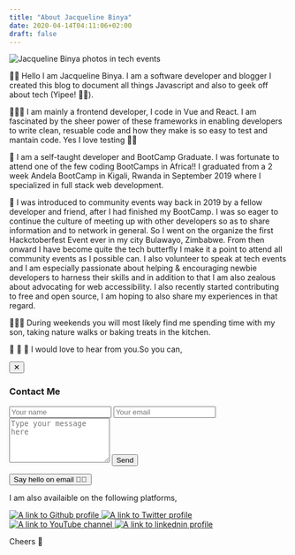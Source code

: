 ```yaml
---
title: "About Jacqueline Binya"
date: 2020-04-14T04:11:06+02:00
draft: false
---
```


<img src="/images/profile_slider.gif" alt="Jacqueline Binya photos in tech events">

🙋🏽 Hello I am Jacqueline Binya. I am a software developer and blogger 
I created this blog to document all things Javascript and also to geek off about tech (Yipee! 💃🏽).

👩🏾‍💻 I am mainly a frontend developer, I code in Vue and React. I am fascinated by the sheer power of these frameworks in enabling developers to write clean, resuable code and how they make is so easy to test and mantain code. Yes I love testing 💪🏾

🦄 I am a self-taught developer and BootCamp Graduate. I was fortunate to attend one of the few coding BootCamps in Africa!! I graduated from a 2 week Andela BootCamp in Kigali, Rwanda in September 2019 where I specialized in full stack web development.

🦋 I was introduced to community events way back in 2019 by a fellow developer and friend, after I had finished my BootCamp. I was so eager to continue the culture of meeting up with other developers so as to share information and to network in general. So I went on the organize the first Hackctoberfest Event ever in my city Bulawayo, Zimbabwe. From then onward I have become quite the tech butterfly I make it a point to attend all community events as I possible can. I also volunteer to speak at tech events and I am especially passionate about helping & encouraging newbie developers to harness their skills and in addition to that I am also zealous about advocating for web accessibility. 
I also recently started contributing to free and open source, I am hoping to also share my experiences in that regard.

🧘🏾‍♀️ During weekends you will most likely find me spending time with my son, taking nature walks or baking treats in the kitchen.

🧡 💛 💚 I would love to hear from you.So you can,

<div class="form-container">
        <form action="https://formspree.io/jacquelinebinya@gmail.com" accept-charset="utf-8" method="POST"class="contact-form">
                <button class="close-btn">&#x2715;</button>
                <h3>Contact Me</h3>
                <input type="hidden" name="_subject" value="Jackies's Contact Form">
                <input type="text" name="name" placeholder="Your name" aria-label="Name field" required>
                <input type="email" name="_replyto" placeholder="Your email" aria-label="Email field" required>
                <textarea placeholder="Type your message here" rows="5" name="message"  aria-label="Message field" required></textarea>
                <button type="submit" class="submit-btn">Send</button>
        </form>
</div>


<button class="contact-btn">Say hello on email 🙋🏾</button>


I am also availaible on the following platforms,

<div  class="socials">
    <a href="https://github.com/JackieBinya" target="_blank" class="social-link">
            <img src="/images/github.png" alt="A link to Github profile" class="socials-logo">
    </a>
    <a href="https://twitter.com/jacquelinebinya" target="_blank" class="social-link">
            <img src="/images/twitter_logo.png" alt="A link to Twitter profile" class="socials-logo">
    </a>
    <a href="https://www.youtube.com/channel/UCrcJ2jOZpiw77fTk9DratBw target="_blank" class="social-link">
            <img src="/images/youtube_logo.png" alt="A link to YouTube channel" class="socials-logo">
    </a>
    <a href="www.linkedin.com/in/jacqueline-binya" target="_blank" class="social-link">
            <img src="/images/linkedin.png" alt="A link to linkednin profile" class="socials-logo">
    </a>    
</div>

Cheers 🌻

<script>
        const formElement = document.querySelector('.contact-form')

        document.querySelector('.close-btn').addEventListener('click', (e) => {
                formElement.style.display = 'none'
        })

        document.querySelector('.contact-btn').addEventListener('click', (e) => {
                formElement.style.display = 'block'

        })
</script>